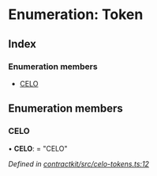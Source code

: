 # Enumeration: Token

## Index

### Enumeration members

* [CELO](_celo_tokens_.token.md#celo)

## Enumeration members

###  CELO

• **CELO**: = "CELO"

*Defined in [contractkit/src/celo-tokens.ts:12](https://github.com/celo-org/celo-monorepo/blob/master/packages/sdk/contractkit/src/celo-tokens.ts#L12)*
